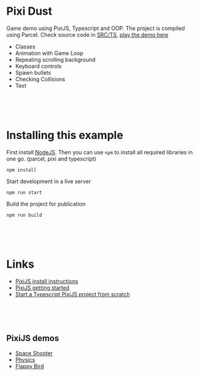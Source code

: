 # Pixi Dust

Game demo using PixiJS, Typescript and OOP. The project is compiled using Parcel. Check source code in [SRC/TS](https://github.com/KokoDoko/pixidust/tree/main/src/ts), [play the demo here](https://kokodoko.github.io/pixidust/)

- Classes
- Animation with Game Loop
- Repeating scrolling background 
- Keyboard controls
- Spawn bullets
- Checking Collisions
- Text

<br>
<br>
<br>

# Installing this example

First install [NodeJS](https://nodejs.org/en/). Then you can use `npm` to install all required libraries in one go. (parcel, pixi and typescript)

```
npm install
```

Start development in a live server
```
npm run start
```
Build the project for publication
```
npm run build
```


<br>
<br>
<br>


# Links

- [PixiJS install instructions](https://github.com/pixijs/pixijs)
- [PixiJS getting started](https://pixijs.io/guides/basics/getting-started.html)
- [Start a Typescript PixiJS project from scratch](./scratch.md)

<br>
<br>
<br>

## PixiJS demos

- [Space Shooter](https://github.com/KokoDoko/pixidust)
- [Physics](https://github.com/KokoDoko/piximatters)
- [Flappy Bird](https://github.com/KokoDoko/pixibird.git)
